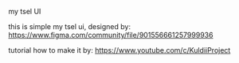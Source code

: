 my  tsel UI

this is simple my tsel ui, designed by:
https://www.figma.com/community/file/901556661257999936

tutorial how to make it by:
https://www.youtube.com/c/KuldiiProject
